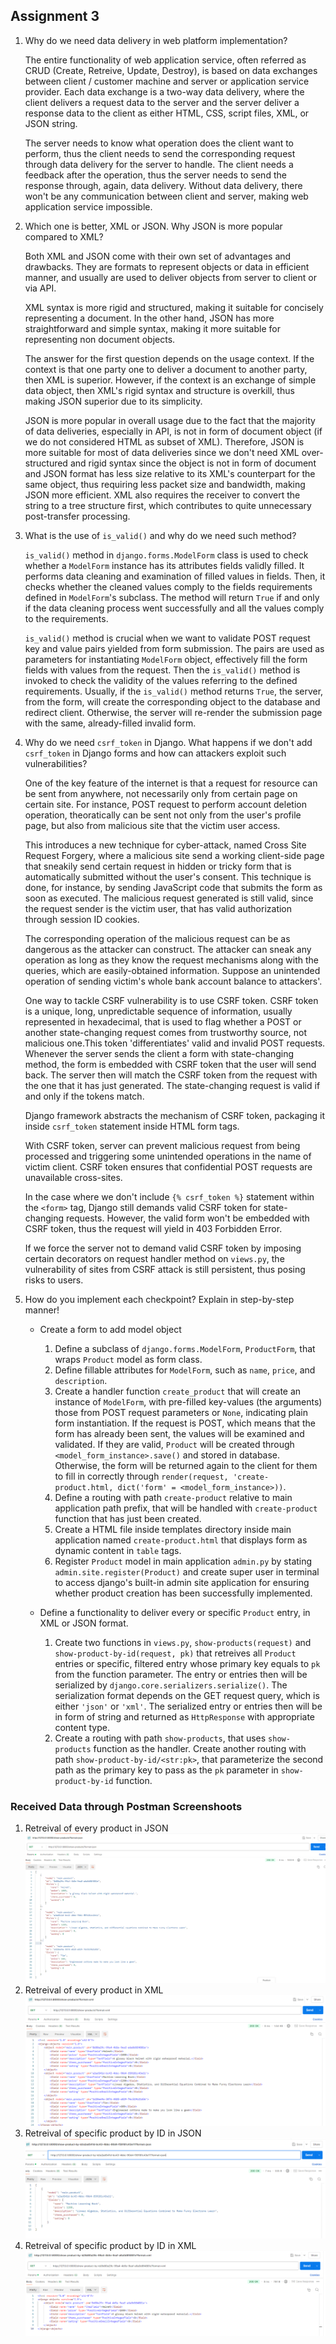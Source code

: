 ## Assignment 3

1. Why do we need data delivery in web platform implementation?

    The entire functionality of web application service, often referred as CRUD (Create, Retreive, Update, Destroy), is based on data exchanges between client / customer machine and server or application service provider. Each data exchange is a two-way data delivery, where the client delivers a request data to the server and the server deliver a response data to the client as either HTML, CSS, script files, XML, or JSON string. 

    The server needs to know what operation does the client want to perform, thus the client needs to send the corresponding request through data delivery for the server to handle. The client needs a feedback after the operation, thus the server needs to send the response through, again, data delivery. Without data delivery, there won't be any communication between client and server, making web application service impossible.

2. Which one is better, XML or JSON. Why JSON is more popular compared to XML?

    Both XML and JSON come with their own set of advantages and drawbacks. They are formats to represent objects or data in efficient manner, and usually are used to deliver objects from server to client or via API. 
    
    XML syntax is more rigid and structured, making it suitable for concisely representing a document. In the other hand, JSON has more straightforward and simple syntax, making it more suitable for representing non document objects. 

    The answer for the first question depends on the usage context. If the context is that one party one to deliver a document to another party, then XML is superior. However, if the context is an exchange of simple data object, then XML's rigid syntax and structure is overkill, thus making JSON superior due to its simplicity.

    JSON is more popular in overall usage due to the fact that the majority of data deliveries, especially in API, is not in form of document object (if we do not considered HTML as subset of XML). Therefore, JSON is more suitable for most of data deliveries since we don't need XML over-structured and rigid syntax since the object is not in form of document and JSON format has less size relative to its XML's counterpart for the same object, thus requiring less packet size and bandwidth, making JSON more efficient. XML also requires the receiver to convert the string to a tree structure first, which contributes to quite unnecessary post-transfer processing.

3. What is the use of `is_valid()` and why do we need such method?

    `is_valid()` method in `django.forms.ModelForm` class is used to check whether a `ModelForm` instance has its attributes fields validly filled. It performs data cleaning and examination of filled values in fields. Then, it checks whether the cleaned values comply to the fields requirements defined in `ModelForm`'s subclass. The method will return `True` if and only if the data cleaning process went successfully and all the values comply to the requirements.

    `is_valid()` method is crucial when we want to validate POST request key and value pairs yielded from form submission. The pairs are used as parameters for instantiating `ModelForm` object, effectively fill the form fields with values from the request. Then the `is_valid()` method is invoked to check the validity of the values referring to the defined requirements. Usually, if the `is_valid()` method returns `True`, the server, from the form, will create the corresponding object to the database and redirect client. Otherwise, the server will re-render the submission page with the same, already-filled invalid form. 

4. Why do we need `csrf_token` in Django. What happens if we don't add `csrf_token` in Django forms and how can attackers exploit such vulnerabilities?

    One of the key feature of the internet is that a request for resource can be sent from anywhere, not necessarily only from certain page on certain site. For instance, POST request to perform account deletion operation, theoratically can be sent not only from the user's profile page, but also from malicious site that the victim user access. 
    
    This introduces a new technique for cyber-attack, named Cross Site Request Forgery, where a malicious site send a working client-side page that sneakily send certain request in hidden or tricky form that is automatically submitted without the user's consent. This technique is done, for instance, by sending JavaScript code that submits the form as soon as executed. The malicious request generated is still valid, since the request sender is the victim user, that has valid authorization through session ID cookies.
    
    The corresponding operation of the malicious request can be as dangerous as the attacker can construct. The attacker can sneak any operation as long as they know the request mechanisms along with the queries, which are easily-obtained information. Suppose an unintended operation of sending victim's whole bank account balance to attackers'. 

    One way to tackle CSRF vulnerability is to use CSRF token. CSRF token is a unique, long, unpredictable sequence of information, usually represented in hexadecimal, that is used to flag whether a POST or another state-changing request comes from trustworthy source, not malicious one.This token 'differentiates' valid and invalid POST requests. Whenever the server sends the client a form with state-changing method, the form is embedded with CSRF token that the user will send back. The server then will match the CSRF token from the request with the one that it has just generated. The state-changing request is valid if and only if the tokens match.

    Django framework abstracts the mechanism of CSRF token, packaging it inside `csrf_token` statement inside HTML form tags.

    With CSRF token, server can prevent malicious request from being processed and triggering some unintended operations in the name of victim client. CSRF token ensures that confidential POST requests are unavailable cross-sites.

    In the case where we don't include `{% csrf_token %}` statement within the `<form>` tag, Django still demands valid CSRF token for state-changing requests. However, the valid form won't be embedded with CSRF token, thus the request will yield in 403 Forbidden Error. 

    If we force the server not to demand valid CSRF token by imposing certain decorators on request handler method on `views.py`, the vulnerability of sites from CSRF attack is still persistent, thus posing risks to users.

5. How do you implement each checkpoint? Explain in step-by-step manner!
    
    * Create a form to add model object
        
        1. Define a subclass of `django.forms.ModelForm`, `ProductForm`, that wraps `Product` model as form class.
        2. Define fillable attributes for `ModelForm`, such as `name`, `price`, and `description`.
        3. Create a handler function `create_product` that will create an instance of `ModelForm`, with pre-filled key-values (the arguments) those from POST request parameters or `None`, indicating plain form instantiation. If the request is POST, which means that the form has already been sent, the values will be examined and validated. If they are valid, `Product` will be created through `<model_form_instance>.save()` and stored in database. Otherwise, the form will be returned again to the client for them to fill in correctly through `render(request, 'create-product.html, dict('form' = <model_form_instance>))`.
        4. Define a routing with path `create-product` relative to main application path prefix, that will be handled with `create-product` function that has just been created.
        5. Create a HTML file inside templates directory inside main application named `create-product.html` that displays form as dynamic content in `table` tags.
        6. Register `Product` model in main application `admin.py` by stating `admin.site.register(Product)` and create super user in terminal to access django's built-in admin site application for ensuring whether product creation has been successfully implemented.

    * Define a functionality to deliver every or specific `Product` entry, in XML or JSON format.

        1. Create two functions in `views.py`, `show-products(request)` and `show-product-by-id(request, pk)` that retreives all `Product` entries or specific, filtered entry whose primary key equals to `pk` from the function parameter. The entry or entries then will be serialized by `django.core.serializers.serialize()`. The serialization format depends on the GET request query, which is either `'json'` or `'xml'`. The serialized entry or entries then will be in form of string and returned as `HttpResponse` with appropriate content type.
        2. Create a routing with path `show-products`, that uses `show-products` function as the handler. Create another routing with path `show-product-by-id/<str:pk>`, that parameterize the second path as the primary key to pass as the `pk` parameter in `show-product-by-id` function.  

### Received Data through Postman Screenshoots

1. Retreival of every product in JSON
![Retreival of every product in JSON](/res/images/show-products-json.png) 
2. Retreival of every product in XML
![Retreival of every product in XML](/res/images/show-products-xml.png)
3. Retreival of specific product by ID in JSON
![Retreival of every product in JSON](/res/images/show-product-by-id-json.png) 
4. Retreival of specific product by ID in XML
![Retreival of every product in XML](/res/images/show-product-by-id-xml.png)






